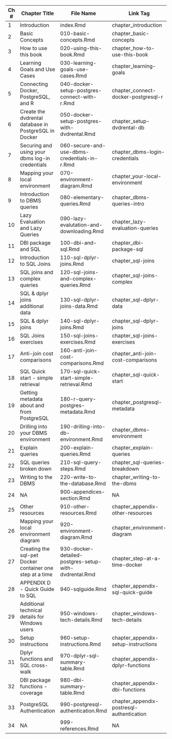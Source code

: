 |Ch # | Chapter Title | File Name | Link Tag|
|----|---------------------|---------------------|---------|
|1|Introduction|index.Rmd|chapter_introduction|
|2|Basic Concepts|010-basic-concepts.Rmd|chapter_basic-concepts|
|3|How to use this book |020-using-this-book.Rmd|chapter_how-to-use-this-book|
|4|Learning Goals and Use Cases |030-learning-goals-use-cases.Rmd|chapter_learning-goals|
|5|Connecting Docker, PostgreSQL, and R |040-docker-setup-postgres-connect-with-r.Rmd|chapter_connect-docker-postgresql-r|
|6|Create the dvdrental database in PostgreSQL in Docker |050-docker-setup-postgres-with-dvdrental.Rmd|chapter_setup-dvdrental-db|
|7|Securing and using your dbms log-in credentials |060-secure-and-use-dbms-credentials-in-r.Rmd|chapter_dbms-login-credentials|
|8|Mapping your local environment |070-environment-diagram.Rmd|chapter_your-local-environment|
|9|Introduction to DBMS queries |080-elementary-queries.Rmd|chapter_dbms-queries-intro|
|10|Lazy Evaluation and Lazy Queries |090-lazy-evalutation-and-downloading.Rmd|chapter_lazy-evaluation-queries|
|11|DBI package and SQL |100-dbi-and-sql.Rmd|chapter_dbi-package-sql|
|12|Introduction to SQL Joins |110-sql-dplyr-joins.Rmd|chapter_sql-joins|
|13|SQL joins and complex queries |120-sql-joins-and-complex-queries.Rmd|chapter_sql-joins-complex|
|14|SQL & dplyr joins additional data |130-sql-dplyr-joins-data.Rmd|chapter_sql-dplyr-data|
|15|SQL & dplyr joins |140-sql-dplyr-joins.Rmd|chapter_sql-dplyr-joins|
|16|SQL Joins exercises |150-sql-joins-exercises.Rmd|chapter_sql-joins-exercises|
|17|Anti-join cost comparisons |160-anti-join-cost-comparisons.Rmd|chapter_anti-join-cost-comparisons|
|18|SQL Quick start - simple retrieval |170-sql-quick-start-simple-retrieval.Rmd|chapter_sql-quick-start|
|19|Getting metadata about and from PostgreSQL |180-r-query-postgres-metadata.Rmd|chapter_postgresql-metadata|
|20|Drilling into your DBMS environment |190-drilling-into-db-environment.Rmd|chapter_dbms-environment|
|21|Explain queries |200-explain-queries.Rmd|chapter_explain-queries|
|22|SQL queries broken down |210-sql-query-steps.Rmd|chapter_sql-queries-breakdown|
|23|Writing to the DBMS |220-write-to-the-database.Rmd|chapter_writing-to-the-dbms|
|24|NA|900-appendices-section.Rmd|NA|
|25|Other resources |910-other-resources.Rmd|chapter_appendix-other-resources|
|26|Mapping your local environment diagram |920-environment-diagram.Rmd|chapter_environment-diagram|
|27|Creating the sql-pet Docker container one step at a time |930-docker-detailed-postgres-setup-with-dvdrental.Rmd|chapter_step-at-a-time-docker|
|28|APPENDIX D - Quick Guide to SQL |940-sqlguide.Rmd|chapter_appendix-sql-quick-guide|
|29|Additional technical details for Windows users |950-windows-tech-details.Rmd|chapter_windows-tech-details|
|30|Setup instructions|960-setup-instructions.Rmd|chapter_appendix-setup-instructions|
|31|Dplyr functions and SQL cross-walk |970-dplyr-sql-summary-table.Rmd|chapter_appendix-dplyr-functions|
|32|DBI package functions - coverage |980-dbi-summary-table.Rmd|chapter_appendix-dbi-functions|
|33|PostgreSQL Authentication |990-postgresql-authentication.Rmd|chapter_appendix-postresql-authentication|
|34|NA|999-references.Rmd|NA|
